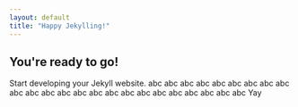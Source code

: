 ```yaml
---
layout: default
title: "Happy Jekylling!"
---
```


## You're ready to go!

Start developing your Jekyll website.  abc abc abc abc abc abc abc abc abc abc abc abc abc abc abc abc abc abc abc abc abc abc abc abc 
Yay
